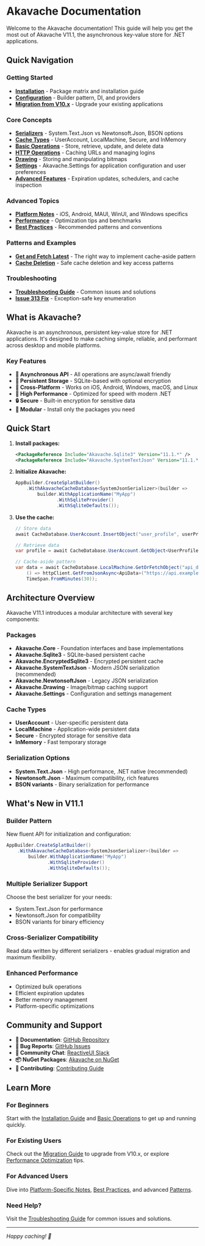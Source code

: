 # Akavache Documentation

Welcome to the Akavache documentation! This guide will help you get the most out of Akavache V11.1, the asynchronous key-value store for .NET applications.

## Quick Navigation

### Getting Started
- **[Installation](./installation.md)** - Package matrix and installation guide
- **[Configuration](./configuration.md)** - Builder pattern, DI, and providers
- **[Migration from V10.x](./migration-v10-to-v11.md)** - Upgrade your existing applications

### Core Concepts  
- **[Serializers](./serializers.md)** - System.Text.Json vs Newtonsoft.Json, BSON options  
- **[Cache Types](./cache-types.md)** - UserAccount, LocalMachine, Secure, and InMemory  
- **[Basic Operations](./basic-operations.md)** - Store, retrieve, update, and delete data  
- **[HTTP Operations](./http-operations.md)** - Caching URLs and managing logins  
- **[Drawing](./drawing.md)** - Storing and manipulating bitmaps  
- **[Settings](./settings.md)** - Akavache.Settings for application configuration and user preferences  
- **[Advanced Features](./advanced-features.md)** - Expiration updates, schedulers, and cache inspection

### Advanced Topics
- **[Platform Notes](./platform-notes.md)** - iOS, Android, MAUI, WinUI, and Windows specifics
- **[Performance](./performance.md)** - Optimization tips and benchmarks
- **[Best Practices](./best-practices.md)** - Recommended patterns and conventions

### Patterns and Examples
- **[Get and Fetch Latest](./patterns/get-and-fetch-latest.md)** - The right way to implement cache-aside pattern
- **[Cache Deletion](./patterns/cache-deletion.md)** - Safe cache deletion and key access patterns

### Troubleshooting
- **[Troubleshooting Guide](./troubleshooting/troubleshooting-guide.md)** - Common issues and solutions
- **[Issue 313 Fix](./troubleshooting/issue-313-cache-deletion-fix.md)** - Exception-safe key enumeration

## What is Akavache?

Akavache is an asynchronous, persistent key-value store for .NET applications. It's designed to make caching simple, reliable, and performant across desktop and mobile platforms.

### Key Features
- **🔄 Asynchronous API** - All operations are async/await friendly
- **💾 Persistent Storage** - SQLite-based with optional encryption
- **📱 Cross-Platform** - Works on iOS, Android, Windows, macOS, and Linux
- **🚀 High Performance** - Optimized for speed with modern .NET
- **🔒 Secure** - Built-in encryption for sensitive data
- **🧩 Modular** - Install only the packages you need

## Quick Start

1. **Install packages:**
   ```xml
   <PackageReference Include="Akavache.Sqlite3" Version="11.1.*" />
   <PackageReference Include="Akavache.SystemTextJson" Version="11.1.*" />
   ```

2. **Initialize Akavache:**
   ```csharp
   AppBuilder.CreateSplatBuilder()
       .WithAkavacheCacheDatabase<SystemJsonSerializer>(builder =>
           builder.WithApplicationName("MyApp")
                  .WithSqliteProvider()
                  .WithSqliteDefaults());
   ```

3. **Use the cache:**
   ```csharp
   // Store data
   await CacheDatabase.UserAccount.InsertObject("user_profile", userProfile);
   
   // Retrieve data
   var profile = await CacheDatabase.UserAccount.GetObject<UserProfile>("user_profile");
   
   // Cache-aside pattern
   var data = await CacheDatabase.LocalMachine.GetOrFetchObject("api_data",
       () => httpClient.GetFromJsonAsync<ApiData>("https://api.example.com/data"),
       TimeSpan.FromMinutes(30));
   ```

## Architecture Overview

Akavache V11.1 introduces a modular architecture with several key components:

### Packages
- **Akavache.Core** - Foundation interfaces and base implementations
- **Akavache.Sqlite3** - SQLite-based persistent cache
- **Akavache.EncryptedSqlite3** - Encrypted persistent cache
- **Akavache.SystemTextJson** - Modern JSON serialization (recommended)
- **Akavache.NewtonsoftJson** - Legacy JSON serialization
- **Akavache.Drawing** - Image/bitmap caching support
- **Akavache.Settings** - Configuration and settings management

### Cache Types
- **UserAccount** - User-specific persistent data
- **LocalMachine** - Application-wide persistent data  
- **Secure** - Encrypted storage for sensitive data
- **InMemory** - Fast temporary storage

### Serialization Options
- **System.Text.Json** - High performance, .NET native (recommended)
- **Newtonsoft.Json** - Maximum compatibility, rich features
- **BSON variants** - Binary serialization for performance

## What's New in V11.1

### Builder Pattern
New fluent API for initialization and configuration:
```csharp
AppBuilder.CreateSplatBuilder()
    .WithAkavacheCacheDatabase<SystemJsonSerializer>(builder =>
        builder.WithApplicationName("MyApp")
               .WithSqliteProvider()
               .WithSqliteDefaults());
```

### Multiple Serializer Support
Choose the best serializer for your needs:
- System.Text.Json for performance
- Newtonsoft.Json for compatibility
- BSON variants for binary efficiency

### Cross-Serializer Compatibility
Read data written by different serializers - enables gradual migration and maximum flexibility.

### Enhanced Performance
- Optimized bulk operations
- Efficient expiration updates
- Better memory management
- Platform-specific optimizations

## Community and Support

- **📖 Documentation**: [GitHub Repository](https://github.com/reactiveui/Akavache)
- **🐛 Bug Reports**: [GitHub Issues](https://github.com/reactiveui/Akavache/issues)
- **💬 Community Chat**: [ReactiveUI Slack](https://reactiveui.net/slack)
- **📦 NuGet Packages**: [Akavache on NuGet](https://www.nuget.org/packages?q=akavache)
- **🎯 Contributing**: [Contributing Guide](https://github.com/reactiveui/Akavache/blob/main/CONTRIBUTING.md)

## Learn More

### For Beginners
Start with the [Installation Guide](./installation.md) and [Basic Operations](./basic-operations.md) to get up and running quickly.

### For Existing Users
Check out the [Migration Guide](./migration-v10-to-v11.md) to upgrade from V10.x, or explore [Performance Optimization](./performance.md) tips.

### For Advanced Users
Dive into [Platform-Specific Notes](./platform-notes.md), [Best Practices](./best-practices.md), and advanced [Patterns](./patterns/).

### Need Help?
Visit the [Troubleshooting Guide](./troubleshooting/troubleshooting-guide.md) for common issues and solutions.

---

*Happy caching! 🚀*
